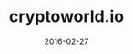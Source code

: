 ---
layout: site
title: "cryptoworld.io"
date: 2016-02-27
categories: [community]
version: 1.5.0
major: 1
minor: 5
patch: 0
slug: cryptoworld
link: http://www.cryptoworld.io/
permalink: /sites/:slug
---